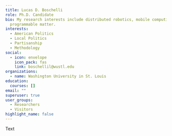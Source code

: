 ```yaml
---
title: Lucas D. Boschelli
role: Ph.D. Candidate
bio: My research interests include distributed robotics, mobile computing and
  programmable matter.
interests:
  - American Politics
  - Local Politics
  - Partisanship
  - Methodology
social:
  - icon: envelope
    icon_pack: fas
    link: boschellil@wustl.edu
organizations:
  - name: Washington University in St. Louis
education:
  courses: []
email: ""
superuser: true
user_groups:
  - Researchers
  - Visitors
highlight_name: false
---
```

Text
